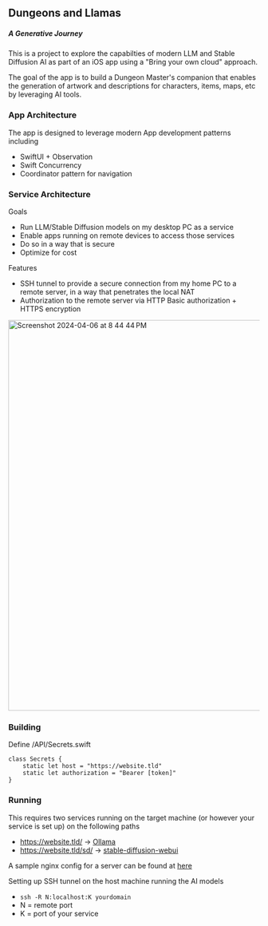 ## Dungeons and Llamas
##### A Generative Journey

This is a project to explore the capabilties of modern LLM and Stable Diffusion AI as part of an iOS app using a "Bring your own cloud" approach. 

The goal of the app is to build a Dungeon Master's companion that enables the generation of artwork and descriptions for characters, items, maps, etc by leveraging AI tools. 

### App Architecture

The app is designed to leverage modern App development patterns including
- SwiftUI + Observation
- Swift Concurrency
- Coordinator pattern for navigation

### Service Architecture

Goals
- Run LLM/Stable Diffusion models on my desktop PC as a service
- Enable apps running on remote devices to access those services
- Do so in a way that is secure 
- Optimize for cost

Features
- SSH tunnel to provide a secure connection from my home PC to a remote server, in a way that penetrates the local NAT
- Authorization to the remote server via HTTP Basic authorization + HTTPS encryption 

<img width="783" alt="Screenshot 2024-04-06 at 8 44 44 PM" src="https://github.com/robertwaltham/dungeonsandllamas/assets/438673/aec1c92f-8634-4b66-af39-2bbeb88c4048">

### Building

Define /API/Secrets.swift

```
class Secrets {
    static let host = "https://website.tld"
    static let authorization = "Bearer [token]"
}
```

### Running

This requires two services running on the target machine (or however your service is set up) on the following paths

- https://website.tld/ -> [Ollama](https://ollama.com/) 
- https://website.tld/sd/ -> [stable-diffusion-webui](https://github.com/AUTOMATIC1111/stable-diffusion-webui)

A sample nginx config for a server can be found at [here](sample.conf)

Setting up SSH tunnel on the host machine running the AI models
- `ssh -R N:localhost:K yourdomain`
- N = remote port
- K = port of your service

